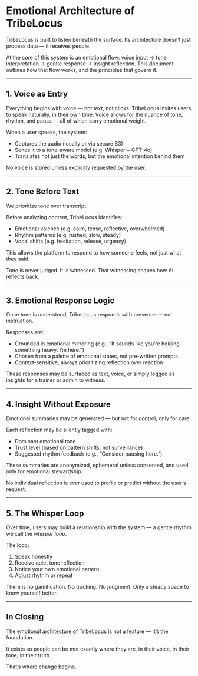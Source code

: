 # Emotional Architecture of TribeLocus

TribeLocus is built to listen beneath the surface. Its architecture doesn’t just process data — it receives people.

At the core of this system is an emotional flow: voice input → tone interpretation → gentle response → insight reflection. This document outlines how that flow works, and the principles that govern it.

---

## 1. Voice as Entry

Everything begins with voice — not text, not clicks. TribeLocus invites users to speak naturally, in their own time. Voice allows for the nuance of tone, rhythm, and pause — all of which carry emotional weight.

When a user speaks, the system:
- Captures the audio (locally or via secure S3)
- Sends it to a tone-aware model (e.g. Whisper + GPT-4o)
- Translates not just the words, but the emotional intention behind them

No voice is stored unless explicitly requested by the user.

---

## 2. Tone Before Text

We prioritize tone over transcript.

Before analyzing content, TribeLocus identifies:
- Emotional valence (e.g. calm, tense, reflective, overwhelmed)
- Rhythm patterns (e.g. rushed, slow, steady)
- Vocal shifts (e.g. hesitation, release, urgency)

This allows the platform to respond to how someone feels, not just what they said.

Tone is never judged. It is witnessed. That witnessing shapes how AI reflects back.

---

## 3. Emotional Response Logic

Once tone is understood, TribeLocus responds with presence — not instruction.

Responses are:
- Grounded in emotional mirroring (e.g., “It sounds like you’re holding something heavy. I’m here.”)
- Chosen from a palette of emotional states, not pre-written prompts
- Context-sensitive, always prioritizing reflection over reaction

These responses may be surfaced as text, voice, or simply logged as insights for a trainer or admin to witness.

---

## 4. Insight Without Exposure

Emotional summaries may be generated — but not for control, only for care.

Each reflection may be silently tagged with:
- Dominant emotional tone
- Trust level (based on pattern shifts, not surveillance)
- Suggested rhythm feedback (e.g., “Consider pausing here.”)

These summaries are anonymized, ephemeral unless consented, and used only for emotional stewardship.

No individual reflection is ever used to profile or predict without the user’s request.

---

## 5. The Whisper Loop

Over time, users may build a relationship with the system — a gentle rhythm we call the *whisper loop*.

The loop:
1. Speak honestly
2. Receive quiet tone reflection
3. Notice your own emotional pattern
4. Adjust rhythm or repeat

There is no gamification. No tracking. No judgment. Only a steady space to know yourself better.

---

## In Closing

The emotional architecture of TribeLocus is not a feature — it’s the foundation.

It exists so people can be met exactly where they are, in their voice, in their tone, in their truth.

That’s where change begins.


